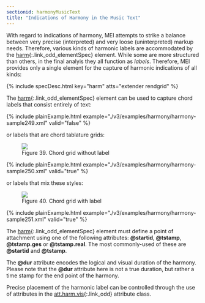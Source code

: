 ```yaml
---
sectionid: harmonyMusicText
title: "Indications of Harmony in the Music Text"
---
```




With regard to indications of harmony, MEI attempts to strike a balance between very
precise (interpreted) and very loose (uninterpreted) markup needs. Therefore, various
kinds
of harmonic labels are accommodated by the [harm](/v3/elements/harm.html){:.link_odd_elementSpec} element. While some
are more <span class="q">structured</span> than others, in the final analyis they all function as
*labels*. Therefore, MEI provides only a single element for the capture of
harmonic indications of all kinds:



{% include specDesc.html key="harm" atts="extender rendgrid" %}



The [harm](/v3/elements/harm.html){:.link_odd_elementSpec} element can be used to capture chord labels that consist
entirely of text:

{% include plainExample.html example="./v3/examples/harmony/harmony-sample249.xml" valid="false" %}

or labels that are chord tablature grids:


<figure class="figure">
   <img src="../../../../guidelines/3.0.0/Images/modules/harmony/A7_5th.gif" class="img-responsive"></img>
   <figcaption class="figure-caption">Figure 39. Chord grid without label</figcaption>
</figure>
{% include plainExample.html example="./v3/examples/harmony/harmony-sample250.xml" valid="true" %}

or labels that mix these styles:


<figure class="figure">
   <img src="../../../../guidelines/3.0.0/Images/modules/harmony/A7_1st.gif" class="img-responsive"></img>
   <figcaption class="figure-caption">Figure 40. Chord grid with label</figcaption>
</figure>
{% include plainExample.html example="./v3/examples/harmony/harmony-sample251.xml" valid="true" %}


The [harm](/v3/elements/harm.html){:.link_odd_elementSpec} element must define a point of attachment using one of the
following attributes: **@startid**, **@tstamp**, **@tstamp.ges** or
**@tstamp.real**. The most commonly-used of these are **@startid** and
**@tstamp**.

The **@dur** attribute encodes the logical and visual duration of the harmony. Please
note that the **@dur** attribute here is not a true duration, but rather a time stamp
for the end point of the harmony.

Precise placement of the harmonic label can be controlled through the use of attributes
in
the [att.harm.vis](/v3/attribute-classes/att.harm.vis.html){:.link_odd} attribute class.



